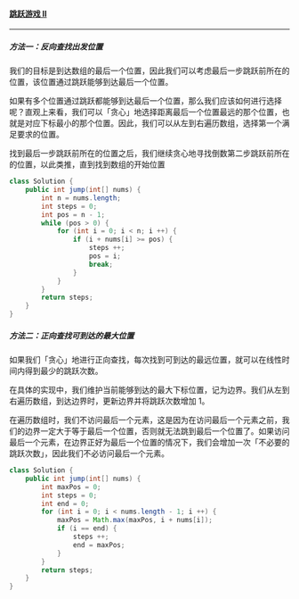 #### <a href="https://leetcode.cn/problems/jump-game-ii/">跳跃游戏 II</a>

-------------

##### 方法一：反向查找出发位置

我们的目标是到达数组的最后一个位置，因此我们可以考虑最后一步跳跃前所在的位置，该位置通过跳跃能够到达最后一个位置。

如果有多个位置通过跳跃都能够到达最后一个位置，那么我们应该如何进行选择呢？直观上来看，我们可以「贪心」地选择距离最后一个位置最远的那个位置，也就是对应下标最小的那个位置。因此，我们可以从左到右遍历数组，选择第一个满足要求的位置。

找到最后一步跳跃前所在的位置之后，我们继续贪心地寻找倒数第二步跳跃前所在的位置，以此类推，直到找到数组的开始位置

```java
class Solution {
    public int jump(int[] nums) {
        int n = nums.length;
        int steps = 0;
        int pos = n - 1;
        while (pos > 0) {
            for (int i = 0; i < n; i ++) {
                if (i + nums[i] >= pos) {
                    steps ++;
                    pos = i;
                    break;
                }
            }
        }
        return steps;
    }
}
```

##### 方法二：正向查找可到达的最大位置

如果我们「贪心」地进行正向查找，每次找到可到达的最远位置，就可以在线性时间内得到最少的跳跃次数。

在具体的实现中，我们维护当前能够到达的最大下标位置，记为边界。我们从左到右遍历数组，到达边界时，更新边界并将跳跃次数增加 1。

在遍历数组时，我们不访问最后一个元素，这是因为在访问最后一个元素之前，我们的边界一定大于等于最后一个位置，否则就无法跳到最后一个位置了。如果访问最后一个元素，在边界正好为最后一个位置的情况下，我们会增加一次「不必要的跳跃次数」，因此我们不必访问最后一个元素。

```java
class Solution {
    public int jump(int[] nums) {
        int maxPos = 0;
        int steps = 0;
        int end = 0;
        for (int i = 0; i < nums.length - 1; i ++) {
            maxPos = Math.max(maxPos, i + nums[i]);
            if (i == end) {
                steps ++;
                end = maxPos;
            }
        }
        return steps;
    }
}
```

